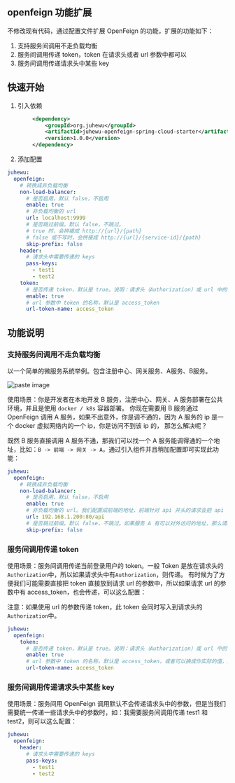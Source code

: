 ## openfeign 功能扩展

不修改现有代码，通过配置文件扩展 OpenFeign 的功能，扩展的功能如下：

1. 支持服务间调用不走负载均衡
2. 服务间调用传递 token，token 在请求头或者 url 参数中都可以
3. 服务间调用传递请求头中某些 key

## 快速开始

1. 引入依赖
```xml
        <dependency>
            <groupId>org.juhewu</groupId>
            <artifactId>juhewu-openfeign-spring-cloud-starter</artifactId>
            <version>1.0.0</version>
        </dependency>
```

2. 添加配置

```yaml
juhewu:
  openfeign:
    # 转换成非负载均衡
    non-load-balancer:
      # 是否启用，默认 false，不启用
      enable: true
      # 非负载均衡的 url
      url: localhost:9999
      # 是否跳过前缀，默认 false，不跳过。
      # true 时，会拼接成 http://{url}/{path}
      # false 或不写时，会拼接成 http://{url}/{service-id}/{path}
      skip-prefix: false
    header:
      # 请求头中需要传递的 keys
      pass-keys: 
        - test1
        - test2
    token:
      # 是否传递 token，默认是 true。说明：请求头（Authorization）或 url 中的 access_token 传递到下个服务
      enable: true
      # url 参数中 token 的名称，默认是 access_token
      url-token-name: access_token
```

## 功能说明

### 支持服务间调用不走负载均衡

以一个简单的微服务系统举例。包含注册中心、网关服务、A服务、B服务。

![paste image](http://cdn.duanjw.com/1647343412929x14cllmk.png?imageslim)

使用场景：你是开发者在本地开发 B 服务，注册中心、网关、A 服务部署在公共环境，并且是使用 `docker / k8s` 容器部署。
你现在需要用 B 服务通过 OpenFeign 调用 A 服务，如果不出意外，你是调不通的，因为 A 服务的 ip 是一个 docker 虚拟网络内的一个 ip，你是访问不到该 ip 的，
那怎么解决呢？  

既然 B 服务直接调用 A 服务不通，那我们可以找一个 A 服务能调得通的一个地址，比如：`B -> 前端 -> 网关 -> A`，通过引入组件并且稍加配置即可实现此功能：
```yaml
juhewu:
  openfeign:
    # 转换成非负载均衡
    non-load-balancer:
      # 是否启用，默认 false，不启用
      enable: true
      # 非负载均衡的 url。我们配置成前端的地址，前端针对 api 开头的请求会把 api 去掉并转发到网关
      url: 192.168.1.200:80/api
      # 是否跳过前缀，默认 false，不跳过。如果服务 A 有可以对外访问的地址，那么请求地址就不需要包括服务名，可以将此参数配置成 true
      skip-prefix: false
```

### 服务间调用传递 token
使用场景：服务间调用传递当前登录用户的 token。一般 Token 是放在请求头的`Authorization`中，所以如果请求头中有`Authorization`，则传递。
有时候为了方便我们可能需要直接把 token 直接放到请求 url 的参数中，所以如果请求 url 的参数中有 access_token，也会传递，可以这么配置：  

注意：如果使用 url 的参数传递 token，此 token 会同时写入到请求头的`Authorization`中。
```yaml
juhewu:
  openfeign:
    token:
      # 是否传递 token，默认是 true。说明：请求头（Authorization）或 url 中的 access_token 传递到下个服务
      enable: true
      # url 参数中 token 的名称，默认是 access_token，或者可以换成你实际的值，如：token
      url-token-name: access_token
```

### 服务间调用传递请求头中某些 key

使用场景：服务间用 OpenFeign 调用默认不会传递请求头中的参数，但是当我们需要统一传递一些请求头中的参数时，如：我需要服务间调用传递 test1 和 test2，则可以这么配置：

```yaml
juhewu:
  openfeign:
    header:
      # 请求头中需要传递的 keys
      pass-keys:
        - test1
        - test2
```



